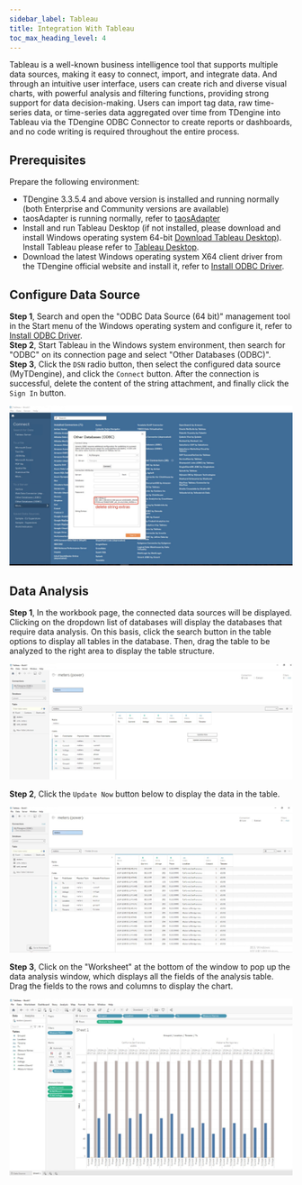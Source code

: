 ```yaml
---
sidebar_label: Tableau
title: Integration With Tableau
toc_max_heading_level: 4
---
```


Tableau is a well-known business intelligence tool that supports multiple data sources, making it easy to connect, import, and integrate data. And through an intuitive user interface, users can create rich and diverse visual charts, with powerful analysis and filtering functions, providing strong support for data decision-making. Users can import tag data, raw time-series data, or time-series data aggregated over time from TDengine into Tableau via the TDengine ODBC Connector to create reports or dashboards, and no code writing is required throughout the entire process.

## Prerequisites

Prepare the following environment:

- TDengine 3.3.5.4 and above version is installed and running normally (both Enterprise and Community versions are available)
- taosAdapter is running normally, refer to [taosAdapter](../../../tdengine-reference/components/taosadapter/)
- Install and run Tableau Desktop (if not installed, please download and install Windows operating system 64-bit [Download Tableau Desktop](https://www.tableau.com/products/desktop/download)). Install Tableau please refer to [Tableau Desktop](https://www.tableau.com).
- Download the latest Windows operating system X64 client driver from the TDengine official website and install it, refer to [Install ODBC Driver](../../../tdengine-reference/client-libraries/odbc/#Installation).

## Configure Data Source

**Step 1**, Search and open the "ODBC Data Source (64 bit)" management tool in the Start menu of the Windows operating system and configure it, refer to [Install ODBC Driver](../../../tdengine-reference/client-libraries/odbc/#Installation).  
**Step 2**, Start Tableau in the Windows system environment, then search for "ODBC" on its connection page and select "Other Databases (ODBC)".  
**Step 3**, Click the `DSN` radio button, then select the configured data source (MyTDengine), and click the `Connect` button. After the connection is successful, delete the content of the string attachment, and finally click the `Sign In` button.  

![tableau-odbc](./tableau/tableau-odbc.jpg)

## Data Analysis

**Step 1**, In the workbook page, the connected data sources will be displayed. Clicking on the dropdown list of databases will display the databases that require data analysis. On this basis, click the search button in the table options to display all tables in the database. Then, drag the table to be analyzed to the right area to display the table structure.

![tableau-workbook](./tableau/tableau-table.jpg)

**Step 2**, Click the `Update Now` button below to display the data in the table.

![tableau-workbook](./tableau/tableau-data.jpg)

**Step 3**, Click on the "Worksheet" at the bottom of the window to pop up the data analysis window, which displays all the fields of the analysis table. Drag the fields to the rows and columns to display the chart.

![tableau-workbook](./tableau/tableau-analysis.jpg)

